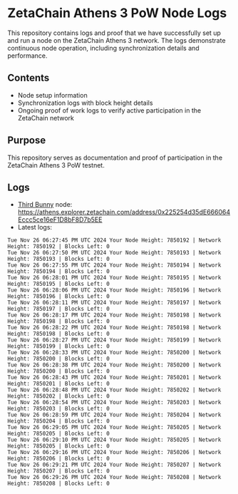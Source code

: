 # ZetaChain Athens 3 PoW Node Logs
This repository contains logs and proof that we have successfully set up and run a node on the ZetaChain Athens 3 network. The logs demonstrate continuous node operation, including synchronization details and performance.

## Contents
- Node setup information
- Synchronization logs with block height details
- Ongoing proof of work logs to verify active participation in the ZetaChain network

## Purpose
This repository serves as documentation and proof of participation in the ZetaChain Athens 3 PoW testnet.

## Logs

- [Third Bunny](https://thirdbunny.xyz/) node: https://athens.explorer.zetachain.com/address/0x225254d35dE666064Eccc5ce16eF1D8bF8D7b5EE
- Latest logs:
```
Tue Nov 26 06:27:45 PM UTC 2024 Your Node Height: 7850192 | Network Height: 7850192 | Blocks Left: 0
Tue Nov 26 06:27:50 PM UTC 2024 Your Node Height: 7850193 | Network Height: 7850193 | Blocks Left: 0
Tue Nov 26 06:27:55 PM UTC 2024 Your Node Height: 7850194 | Network Height: 7850194 | Blocks Left: 0
Tue Nov 26 06:28:01 PM UTC 2024 Your Node Height: 7850195 | Network Height: 7850195 | Blocks Left: 0
Tue Nov 26 06:28:06 PM UTC 2024 Your Node Height: 7850196 | Network Height: 7850196 | Blocks Left: 0
Tue Nov 26 06:28:11 PM UTC 2024 Your Node Height: 7850197 | Network Height: 7850197 | Blocks Left: 0
Tue Nov 26 06:28:17 PM UTC 2024 Your Node Height: 7850198 | Network Height: 7850198 | Blocks Left: 0
Tue Nov 26 06:28:22 PM UTC 2024 Your Node Height: 7850198 | Network Height: 7850198 | Blocks Left: 0
Tue Nov 26 06:28:27 PM UTC 2024 Your Node Height: 7850199 | Network Height: 7850199 | Blocks Left: 0
Tue Nov 26 06:28:33 PM UTC 2024 Your Node Height: 7850200 | Network Height: 7850200 | Blocks Left: 0
Tue Nov 26 06:28:38 PM UTC 2024 Your Node Height: 7850200 | Network Height: 7850200 | Blocks Left: 0
Tue Nov 26 06:28:43 PM UTC 2024 Your Node Height: 7850201 | Network Height: 7850201 | Blocks Left: 0
Tue Nov 26 06:28:48 PM UTC 2024 Your Node Height: 7850202 | Network Height: 7850202 | Blocks Left: 0
Tue Nov 26 06:28:54 PM UTC 2024 Your Node Height: 7850203 | Network Height: 7850203 | Blocks Left: 0
Tue Nov 26 06:28:59 PM UTC 2024 Your Node Height: 7850204 | Network Height: 7850204 | Blocks Left: 0
Tue Nov 26 06:29:05 PM UTC 2024 Your Node Height: 7850205 | Network Height: 7850205 | Blocks Left: 0
Tue Nov 26 06:29:10 PM UTC 2024 Your Node Height: 7850205 | Network Height: 7850205 | Blocks Left: 0
Tue Nov 26 06:29:16 PM UTC 2024 Your Node Height: 7850206 | Network Height: 7850206 | Blocks Left: 0
Tue Nov 26 06:29:21 PM UTC 2024 Your Node Height: 7850207 | Network Height: 7850207 | Blocks Left: 0
Tue Nov 26 06:29:26 PM UTC 2024 Your Node Height: 7850208 | Network Height: 7850208 | Blocks Left: 0
```
